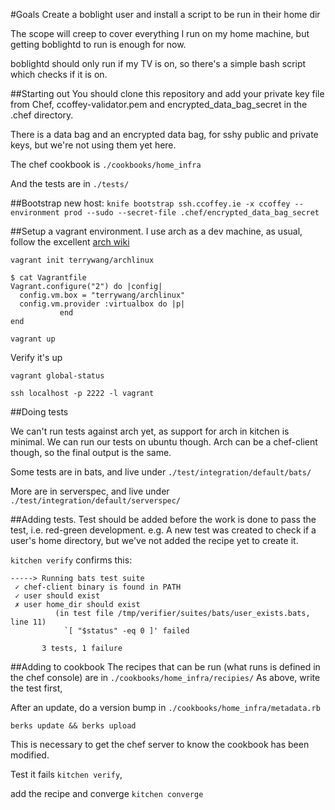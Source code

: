 #Goals
Create a boblight user and install a script to be run in their home dir

The scope will creep to cover everything I run on my home machine, but getting boblightd to run is enough for now.

boblightd should only run if my TV is on, so there's a simple bash script which checks if it is on.

##Starting out
You should clone this repository and add your private key file from Chef, ccoffey-validator.pem and encrypted_data_bag_secret in the .chef directory.

There is a data bag and an encrypted data bag, for sshy public and private keys, but we're not using them yet here.

The chef cookbook is `./cookbooks/home_infra`

And the tests are in `./tests/`

##Bootstrap new host:
`knife bootstrap ssh.ccoffey.ie -x ccoffey --environment prod --sudo --secret-file .chef/encrypted_data_bag_secret`

##Setup a vagrant environment.
I use arch as a dev machine, as usual, follow the excellent [arch wiki](https://wiki.archlinux.org/index.php/Vagrant)

`vagrant init terrywang/archlinux`
```
$ cat Vagrantfile
Vagrant.configure("2") do |config|
  config.vm.box = "terrywang/archlinux"
  config.vm.provider :virtualbox do |p|
           end
end
```
`vagrant up`

Verify it's up

`vagrant global-status`

`ssh localhost -p 2222 -l vagrant`

##Doing tests

We can't run tests against arch yet, as support for arch in kitchen is minimal.
We can run our tests on ubuntu though. Arch can be a chef-client though, so the final output is the same.

Some tests are in bats, and live under `./test/integration/default/bats/`

More are in serverspec, and live under `./test/integration/default/serverspec/`

##Adding tests.
Test should be added before the work is done to pass the test, i.e. red-green development.
e.g.
A new test was created to check if a user's home directory, but we've not added the recipe yet to create it.

`kitchen verify` confirms this:

```
-----> Running bats test suite
 ✓ chef-client binary is found in PATH
 ✓ user should exist
 ✗ user home_dir should exist
          (in test file /tmp/verifier/suites/bats/user_exists.bats, line 11)
            `[ "$status" -eq 0 ]' failed
       
       3 tests, 1 failure
```

##Adding to cookbook
The recipes that can be run (what runs is defined in the chef console) are in `./cookbooks/home_infra/recipies/`
As above, write the test first, 

After an update, do a version bump in `./cookbooks/home_infra/metadata.rb`

`berks update && berks upload`

This is necessary to get the chef server to know the cookbook has been modified.

Test it fails `kitchen verify`, 

add the recipe and converge `kitchen converge`
